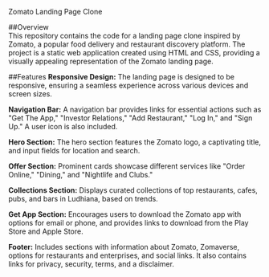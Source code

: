 Zomato Landing Page Clone

##Overview <br>
This repository contains the code for a landing page clone inspired by Zomato, a popular food delivery and restaurant discovery platform. The project is a static web application created using HTML and CSS, providing a visually appealing representation of the Zomato landing page.


##Features
**Responsive Design:** The landing page is designed to be responsive, ensuring a seamless experience across various devices and screen sizes.

**Navigation Bar:** A navigation bar provides links for essential actions such as "Get The App," "Investor Relations," "Add Restaurant," "Log In," and "Sign Up." A user icon is also included.

**Hero Section:** The hero section features the Zomato logo, a captivating title, and input fields for location and search.

**Offer Section:** Prominent cards showcase different services like "Order Online," "Dining," and "Nightlife and Clubs."

**Collections Section:** Displays curated collections of top restaurants, cafes, pubs, and bars in Ludhiana, based on trends.

**Get App Section:** Encourages users to download the Zomato app with options for email or phone, and provides links to download from the Play Store and Apple Store.

**Footer:** Includes sections with information about Zomato, Zomaverse, options for restaurants and enterprises, and social links. It also contains links for privacy, security, terms, and a disclaimer.
